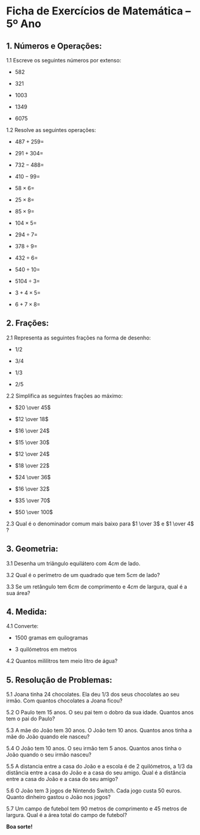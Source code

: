 # Ficha de Exercícios de Matemática – 5º Ano

## 1. Números e Operações:

1.1 Escreve os seguintes números por extenso:

- $582$

- $321$

- $1003$

- $1349$
  
- $6075$

1.2 Resolve as seguintes operações:

- $487 + 259 =$

- $291 + 304 =$

- $732 - 488 =$

- $410 - 99 =$

- $58 \times 6 =$

- $25 \times 8 =$

- $85 \times 9 =$

- $104 \times 5 =$

- $294 ÷ 7 =$

- $378 ÷ 9 =$

- $432 ÷ 6 =$

- $540 ÷ 10 =$

- $5104 ÷ 3 =$

- $3 + 4 \times 5 =$

- $6 + 7 \times 8 =$

## 2. Frações:

2.1 Representa as seguintes frações na forma de desenho:

- $1/2$

- $3/4$

- $1/3$

- $2/5$

2.2 Simplifica as seguintes frações ao máximo:

- $20 \over 45$

- $12 \over 18$

- $16 \over 24$

- $15 \over 30$

- $12 \over 24$

- $18 \over 22$

- $24 \over 36$

- $16 \over 32$

- $35 \over 70$

- $50 \over 100$

2.3 Qual é o denominador comum mais baixo para $1 \over 3$ e $1 \over 4$ ?

## 3. Geometria:

3.1 Desenha um triângulo equilátero com $4 cm$ de lado.

3.2 Qual é o perímetro de um quadrado que tem $5 cm$ de lado?

3.3 Se um retângulo tem $6 cm$ de comprimento e $4 cm$ de largura, qual é a sua área?

## 4. Medida:

4.1 Converte:

- $1500$ gramas em quilogramas

- $3$ quilómetros em metros

4.2 Quantos mililitros tem meio litro de água?

## 5. Resolução de Problemas:

5.1 Joana tinha $24$ chocolates. Ela deu $1/3$ dos seus chocolates ao seu irmão. Com quantos chocolates a Joana ficou?

5.2 O Paulo tem $15$ anos. O seu pai tem o dobro da sua idade. Quantos anos tem o pai do Paulo?

5.3 A mãe do João tem $30$ anos. O João tem $10$ anos. Quantos anos tinha a mãe do João quando ele nasceu?

5.4 O João tem $10$ anos. O seu irmão tem $5$ anos. Quantos anos tinha o João quando o seu irmão nasceu?

5.5 A distancia entre a casa do João e a escola é de $2$ quilómetros, a $1/3$ da distância entre a casa do João e a casa do seu amigo. Qual é a distância entre a casa do João e a casa do seu amigo?

5.6 O João tem $3$ jogos de Nintendo Switch. Cada jogo custa $50$ euros. Quanto dinheiro gastou o João nos jogos?

5.7 Um campo de futebol tem $90$ metros de comprimento e $45$ metros de largura. Qual é a área total do campo de futebol?

**Boa sorte!**
